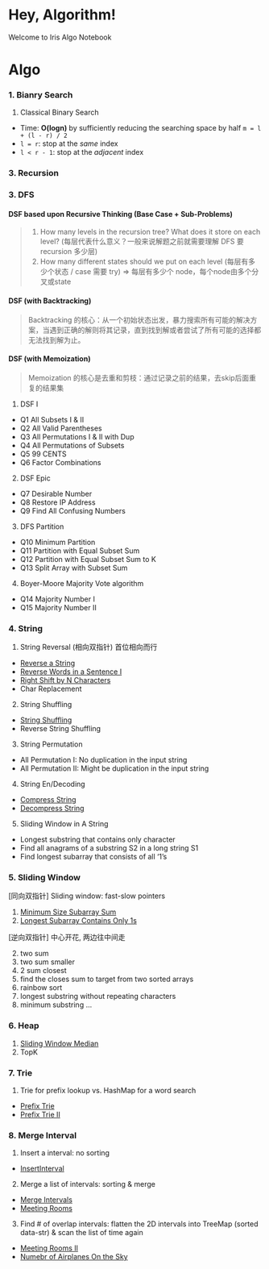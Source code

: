 # Hey, Algorithm! 
Welcome to Iris Algo Notebook

# Algo 
### 1. Bianry Search
1) Classical Binary Search
* Time: **O(logn)** by sufficiently reducing the searching space by half `m = l + (l - r) / 2` 
* `l = r`: stop at the *same* index 
* `l < r - 1`: stop at the *adjacent* index

### 3. Recursion

### 3. DFS
#### DSF based upon Recursive Thinking (Base Case + Sub-Problems)  
> 1. How many levels in the recursion tree? What does it store on each level?
> (每层代表什么意义？一般来说解题之前就需要理解 DFS 要 recursion 多少层) 
> 2. How many different states should we put on each level
> (每层有多少个状态 / case 需要 try) ⇒ 每层有多少个 node，每个node由多个分叉或state
 
#### DSF (with Backtracking)
> Backtracking 的核心：从一个初始状态出发，暴力搜索所有可能的解决方案，当遇到正确的解则将其记录，直到找到解或者尝试了所有可能的选择都无法找到解为止。

#### DSF (with Memoization)
> Memoization 的核心是去重和剪枝：通过记录之前的结果，去skip后面重复的结果集

1) DSF I
* Q1 All Subsets I & II
* Q2 All Valid Parentheses
* Q3 All Permutations I & II with Dup
* Q4 All Permutations of Subsets
* Q5 99 CENTS
* Q6 Factor Combinations

2) DSF Epic
* Q7 Desirable Number
* Q8 Restore IP Address
* Q9 Find All Confusing Numbers

3) DFS Partition 
* Q10 Minimum Partition
* Q11 Partition with Equal Subset Sum
* Q12 Partition with Equal Subset Sum to K
* Q13 Split Array with Subset Sum

4) Boyer-Moore Majority Vote algorithm
* Q14 Majority Number I
* Q15 Majority Number II

### 4. String
1) String Reversal (相向双指针) 首位相向而行
* [Reverse a String](https://github.com/blue-in-sea/Algo-Notebook/blob/master/String/ReverseString.java)
* [Reverse Words in a Sentence I](https://github.com/blue-in-sea/Algo-Notebook/blob/master/String/ReverseWordsInASentenceI.java)
* [Right Shift by N Characters](https://github.com/blue-in-sea/Algo-Notebook/blob/master/String/RightShiftByNCharacters.java)
* Char Replacement

2) String Shuffling
* [String Shuffling](https://github.com/blue-in-sea/Algo-Notebook/blob/master/String/StringShuffling.java)
* Reverse String Shuffling

3) String Permutation
* All Permutation I: No duplication in the input string 
* All Permutation II: Might be duplication in the input string 

4) String En/Decoding
* [Compress String](https://github.com/blue-in-sea/Algo-Notebook/blob/master/String/CompressStringII.java)
* [Decompress String](https://github.com/blue-in-sea/Algo-Notebook/blob/master/String/DecompressStringII.java)

5) Sliding Window in A String
* Longest substring that contains only character 
* Find all anagrams of a substring S2 in a long string S1
* Find longest subarray that consists of all ‘1’s


### 5. Sliding Window
[同向双指针] Sliding window: fast-slow pointers  
 1. [Minimum Size Subarray Sum](https://github.com/blue-in-sea/Algo-Notebook/tree/master/SlidingWindow)
 2. [Longest Subarray Contains Only 1s](https://github.com/blue-in-sea/Algo-Notebook/blob/master/String/LongestSubarrayContainsOnly1s.java)


[逆向双指针] 中心开花, 两边往中间走
 
  2. two sum
  3. two sum smaller
  4. 2 sum closest 
  5. find the closes sum to target from two sorted arrays
  6. rainbow sort
  7. longest substring without repeating characters 
  9. minimum substring ...

### 6. Heap
  1. [Sliding Window Median](https://github.com/blue-in-sea/Algo-Notebook/blob/master/Heap/SlidingWindowMedian.java)
  2. TopK
  
### 7. Trie 
1) Trie for prefix lookup vs. HashMap for a word search
* [Prefix Trie](https://github.com/blue-in-sea/Algo-Notebook/blob/master/Trie/PrefixTrie.java)
* [Prefix Trie II](https://github.com/blue-in-sea/Algo-Notebook/blob/master/Trie/PrefixTrieII.java)


### 8. Merge Interval
1) Insert a interval: no sorting 
* [InsertInterval](https://github.com/blue-in-sea/Algo-Notebook/blob/master/Merge-Interval/InsertInterval.java)
2) Merge a list of intervals: sorting & merge
* [Merge Intervals](https://github.com/blue-in-sea/Algo-Notebook/blob/master/Merge-Interval/MergeIntervals.java)
* [Meeting Rooms](https://github.com/blue-in-sea/Algo-Notebook/blob/master/Merge-Interval/MeetingRooms.java)
3) Find # of overlap intervals: flatten the 2D intervals into TreeMap (sorted data-str) & scan the list of time again 
* [Meeting Rooms II](https://github.com/blue-in-sea/Algo-Notebook/blob/master/Merge-Interval/MeetingRoomsII.java)
* [Numebr of Airplanes On the Sky](https://github.com/blue-in-sea/Algo-Notebook/blob/master/Merge-Interval/NumberOfAirplanesII.java)





